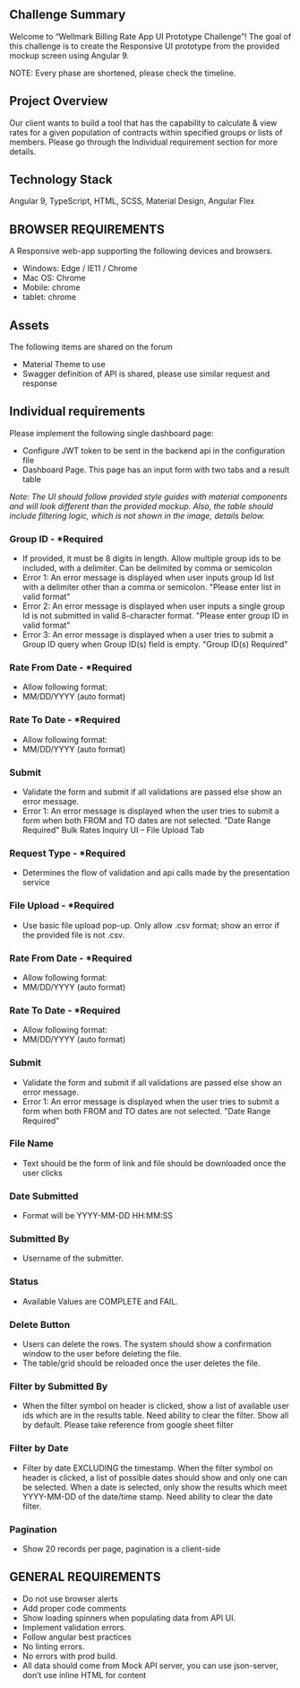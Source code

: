 ## Challenge Summary

Welcome to “Wellmark Billing Rate App UI Prototype Challenge”! The goal of this challenge is to create the Responsive UI prototype from the provided mockup screen using Angular 9.

NOTE: Every phase are shortened, please check the timeline.

## Project Overview

Our client wants to build a tool that has the capability to calculate & view rates for a given population of contracts within specified groups or lists of members. Please go through the Individual requirement section for more details.

## Technology Stack

Angular 9, TypeScript, HTML, SCSS, Material Design, Angular Flex

## BROWSER REQUIREMENTS

A Responsive web-app supporting the following devices and browsers.

- Windows: Edge / IE11 / Chrome
- Mac OS: Chrome
- Mobile: chrome
- tablet: chrome

## Assets

The following items are shared on the forum

- Material Theme to use
- Swagger definition of API is shared, please use similar request and response

## Individual requirements

Please implement the following single dashboard page:

- Configure JWT token to be sent in the backend api in the configuration file
- Dashboard Page. This page has an input form with two tabs and a result table

_Note: The UI should follow provided style guides with material components and will look different than the provided mockup. Also, the table should include filtering logic, which is not shown in the image, details below._

### Group ID - \*Required

- If provided, it must be 8 digits in length. Allow multiple group ids to be included, with a delimiter. Can be delimited by comma or semicolon
- Error 1: An error message is displayed when user inputs group Id list with a delimiter other than a comma or semicolon. "Please enter list in valid format"
- Error 2: An error message is displayed when user inputs a single group Id is not submitted in valid 8-character format. "Please enter group ID in valid format"
- Error 3: An error message is displayed when a user tries to submit a Group ID query when Group ID(s) field is empty. "Group ID(s) Required"

### Rate From Date - \*Required

- Allow following format:
- MM/DD/YYYY (auto format)

### Rate To Date - \*Required

- Allow following format:
- MM/DD/YYYY (auto format)

### Submit

- Validate the form and submit if all validations are passed else show an error message.
- Error 1: An error message is displayed when the user tries to submit a form when both FROM and TO dates are not selected. "Date Range Required"
  Bulk Rates Inquiry UI – File Upload Tab

### Request Type - \*Required

- Determines the flow of validation and api calls made by the presentation service

### File Upload - \*Required

- Use basic file upload pop-up. Only allow .csv format; show an error if the provided file is not .csv.

### Rate From Date - \*Required

- Allow following format:
- MM/DD/YYYY (auto format)

### Rate To Date - \*Required

- Allow following format:
- MM/DD/YYYY (auto format)

### Submit

- Validate the form and submit if all validations are passed else show an error message.
- Error 1: An error message is displayed when the user tries to submit a form when both FROM and TO dates are not selected. "Date Range Required"

### File Name

- Text should be the form of link and file should be downloaded once the user clicks

### Date Submitted

- Format will be YYYY-MM-DD HH:MM:SS

### Submitted By

- Username of the submitter.

### Status

- Available Values are COMPLETE and FAIL.

### Delete Button

- Users can delete the rows. The system should show a confirmation window to the user before deleting the file.
- The table/grid should be reloaded once the user deletes the file.

### Filter by Submitted By

- When the filter symbol on header is clicked, show a list of available user ids which are in the results table. Need ability to clear the filter. Show all by default. Please take reference from google sheet filter

### Filter by Date

- Filter by date EXCLUDING the timestamp. When the filter symbol on header is clicked, a list of possible dates should show and only one can be selected. When a date is selected, only show the results which meet YYYY-MM-DD of the date/time stamp. Need ability to clear the date filter.

### Pagination

- Show 20 records per page, pagination is a client-side

## GENERAL REQUIREMENTS

- Do not use browser alerts
- Add proper code comments
- Show loading spinners when populating data from API UI.
- Implement validation errors.
- Follow angular best practices
- No linting errors.
- No errors with prod build.
- All data should come from Mock API server, you can use json-server, don’t use inline HTML for content
